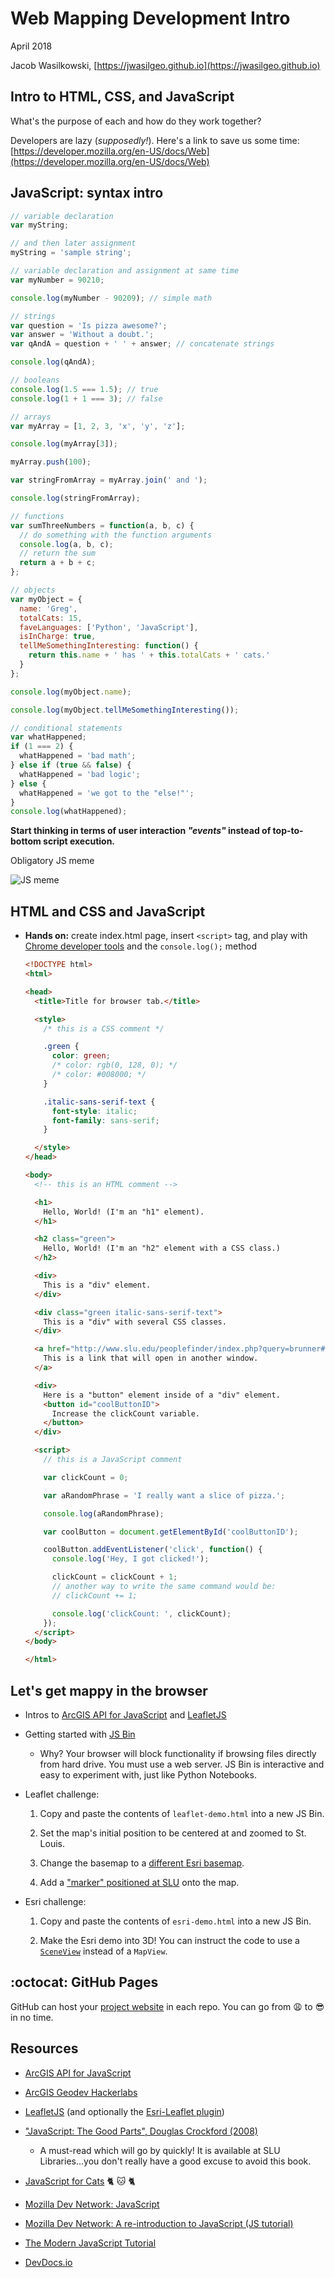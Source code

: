 # Web Mapping Development Intro

April 2018

Jacob Wasilkowski, [https://jwasilgeo.github.io](https://jwasilgeo.github.io)

## Intro to HTML, CSS, and JavaScript

What's the purpose of each and how do they work together?

Developers are lazy (_supposedly!_). Here's a link to save us some time: [https://developer.mozilla.org/en-US/docs/Web](https://developer.mozilla.org/en-US/docs/Web)

## JavaScript: syntax intro

```javascript
// variable declaration
var myString;

// and then later assignment
myString = 'sample string';

// variable declaration and assignment at same time
var myNumber = 90210;

console.log(myNumber - 90209); // simple math

// strings
var question = 'Is pizza awesome?';
var answer = 'Without a doubt.';
var qAndA = question + ' ' + answer; // concatenate strings

console.log(qAndA);

// booleans
console.log(1.5 === 1.5); // true
console.log(1 + 1 === 3); // false

// arrays
var myArray = [1, 2, 3, 'x', 'y', 'z'];

console.log(myArray[3]);

myArray.push(100);

var stringFromArray = myArray.join(' and ');

console.log(stringFromArray);

// functions
var sumThreeNumbers = function(a, b, c) {
  // do something with the function arguments
  console.log(a, b, c);
  // return the sum
  return a + b + c;
};

// objects
var myObject = {
  name: 'Greg',
  totalCats: 15,
  faveLanguages: ['Python', 'JavaScript'],
  isInCharge: true,
  tellMeSomethingInteresting: function() {
    return this.name + ' has ' + this.totalCats + ' cats.'
  }
};

console.log(myObject.name);

console.log(myObject.tellMeSomethingInteresting());

// conditional statements
var whatHappened;
if (1 === 2) {
  whatHappened = 'bad math';
} else if (true && false) {
  whatHappened = 'bad logic';
} else {
  whatHappened = 'we got to the "else!"';
}
console.log(whatHappened);
```

**Start thinking in terms of user interaction _"events"_ instead of top-to-bottom script execution.**

Obligatory JS meme

![JS meme](https://pbs.twimg.com/media/B-SjB7XIcAAoOzU.jpg)

## HTML and CSS and JavaScript

- **Hands on:** create index.html page, insert `<script>` tag, and play with [Chrome developer tools](https://developer.chrome.com/devtools) and the `console.log();` method

  ```html
  <!DOCTYPE html>
  <html>

  <head>
    <title>Title for browser tab.</title>

    <style>
      /* this is a CSS comment */

      .green {
        color: green;
        /* color: rgb(0, 128, 0); */
        /* color: #008000; */
      }

      .italic-sans-serif-text {
        font-style: italic;
        font-family: sans-serif;
      }

    </style>
  </head>

  <body>
    <!-- this is an HTML comment -->

    <h1>
      Hello, World! (I'm an "h1" element).
    </h1>

    <h2 class="green">
      Hello, World! (I'm an "h2" element with a CSS class.)
    </h2>

    <div>
      This is a "div" element.
    </div>

    <div class="green italic-sans-serif-text">
      This is a "div" with several CSS classes.
    </div>

    <a href="http://www.slu.edu/peoplefinder/index.php?query=brunner#FacStaff" target="_blank">
      This is a link that will open in another window.
    </a>

    <div>
      Here is a "button" element inside of a "div" element.
      <button id="coolButtonID">
        Increase the clickCount variable.
      </button>
    </div>

    <script>
      // this is a JavaScript comment

      var clickCount = 0;

      var aRandomPhrase = 'I really want a slice of pizza.';

      console.log(aRandomPhrase);

      var coolButton = document.getElementById('coolButtonID');

      coolButton.addEventListener('click', function() {
        console.log('Hey, I got clicked!');

        clickCount = clickCount + 1;
        // another way to write the same command would be:
        // clickCount += 1;

        console.log('clickCount: ', clickCount);
      });
    </script>
  </body>

  </html>
  ```

## Let's get mappy in the browser

- Intros to [ArcGIS API for JavaScript](https://js.arcgis.com) and [LeafletJS](http://leafletjs.com/)

- Getting started with [JS Bin](https://jsbin.com)

  - Why? Your browser will block functionality if browsing files directly from hard drive. You must use a web server. JS Bin is interactive and easy to experiment with, just like Python Notebooks.

- Leaflet challenge:

  1. Copy and paste the contents of `leaflet-demo.html` into a new JS Bin.

  2. Set the map's initial position to be centered at and zoomed to St. Louis.

  3. Change the basemap to a [different Esri basemap](http://esri.github.io/esri-leaflet/api-reference/layers/basemap-layer.html).

  4. Add a ["marker" positioned at SLU](http://leafletjs.com/examples/quick-start/#markers-circles-and-polygons) onto the map.

- Esri challenge:

  1. Copy and paste the contents of `esri-demo.html` into a new JS Bin.

  2. Make the Esri demo into 3D! You can instruct the code to use a [`SceneView`](https://developers.arcgis.com/javascript/latest/api-reference/esri-views-SceneView.html) instead of a `MapView`.

## :octocat: GitHub Pages

GitHub can host your [project website](https://help.github.com/categories/github-pages-basics/) in each repo. You can go from :weary: to :sunglasses: in no time.

## Resources

- [ArcGIS API for JavaScript](https://js.arcgis.com)

- [ArcGIS Geodev Hackerlabs](https://github.com/Esri/geodev-hackerlabs)

- [LeafletJS](http://leafletjs.com/) (and optionally the [Esri-Leaflet plugin](http://esri.github.io/esri-leaflet/))

- ["JavaScript: The Good Parts", Douglas Crockford (2008)](http://lib.slu.edu/)
  - A must-read which will go by quickly! It is available at SLU Libraries...you don't really have a good excuse to avoid this book.

- [JavaScript for Cats](http://jsforcats.com/) :cat2: :cat: :cat2:

- [Mozilla Dev Network: JavaScript](https://developer.mozilla.org/en-US/docs/Web/JavaScript)

- [Mozilla Dev Network: A re-introduction to JavaScript (JS tutorial)](https://developer.mozilla.org/en-US/docs/Web/JavaScript/A_re-introduction_to_JavaScript)

- [The Modern JavaScript Tutorial](https://javascript.info/)

- [DevDocs.io](https://devdocs.io/)
